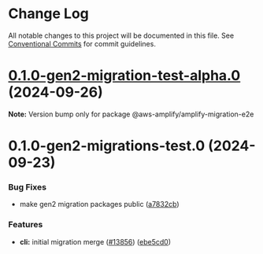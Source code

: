 # Change Log

All notable changes to this project will be documented in this file.
See [Conventional Commits](https://conventionalcommits.org) for commit guidelines.

# [0.1.0-gen2-migration-test-alpha.0](https://github.com/aws-amplify/amplify-cli/compare/@aws-amplify/amplify-migration-e2e@0.1.0-gen2-migrations-test.0...@aws-amplify/amplify-migration-e2e@0.1.0-gen2-migration-test-alpha.0) (2024-09-26)

**Note:** Version bump only for package @aws-amplify/amplify-migration-e2e





# 0.1.0-gen2-migrations-test.0 (2024-09-23)


### Bug Fixes

* make gen2 migration packages public ([a7832cb](https://github.com/aws-amplify/amplify-cli/commit/a7832cb622cabf3eec3f770393477256117ea47d))


### Features

* **cli:** initial migration merge ([#13856](https://github.com/aws-amplify/amplify-cli/issues/13856)) ([ebe5cd0](https://github.com/aws-amplify/amplify-cli/commit/ebe5cd046cfb18c38ffdce17610ed3a133cc9d44))
